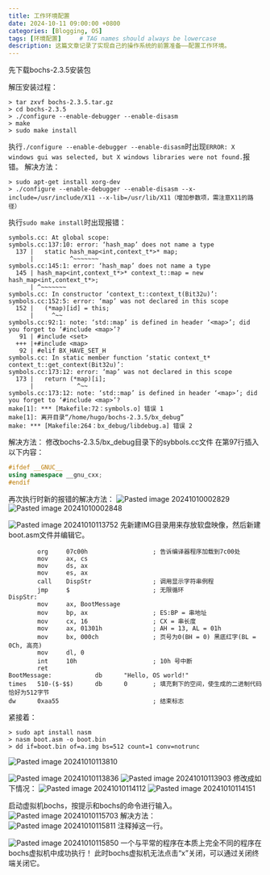 ```yaml
---
title: 工作环境配置
date: 2024-10-11 09:00:00 +0800
categories: [Blogging, OS]
tags: [环境配置]     # TAG names should always be lowercase
description: 这篇文章记录了实现自己的操作系统的前置准备——配置工作环境。
---
```


先下载bochs-2.3.5安装包

解压安装过程：
```terminal
> tar zxvf bochs-2.3.5.tar.gz
> cd bochs-2.3.5
> ./configure --enable-debugger --enable-disasm
> make
> sudo make install
```

执行`./configure --enable-debugger --enable-disasm`时出现`ERROR: X windows gui was selected, but X windows libraries were not found.`报错。
解决方法：
```terminal
> sudo apt-get install xorg-dev
> ./configure --enable-debugger --enable-disasm --x-include=/usr/include/X11 --x-lib=/usr/lib/X11（增加参数项，需注意X11的路径）
```

执行`sudo make install`时出现报错：
```terminal
symbols.cc: At global scope:
symbols.cc:137:10: error: ‘hash_map’ does not name a type
  137 |   static hash_map<int,context_t*>* map;
      |          ^~~~~~~~
symbols.cc:145:1: error: ‘hash_map’ does not name a type
  145 | hash_map<int,context_t*>* context_t::map = new hash_map<int,context_t*>;
      | ^~~~~~~~
symbols.cc: In constructor ‘context_t::context_t(Bit32u)’:
symbols.cc:152:5: error: ‘map’ was not declared in this scope
  152 |   (*map)[id] = this;
      |     ^~~
symbols.cc:92:1: note: ‘std::map’ is defined in header ‘<map>’; did you forget to ‘#include <map>’?
   91 | #include <set>
  +++ |+#include <map>
   92 | #elif BX_HAVE_SET_H
symbols.cc: In static member function ‘static context_t* context_t::get_context(Bit32u)’:
symbols.cc:173:12: error: ‘map’ was not declared in this scope
  173 |   return (*map)[i];
      |            ^~~
symbols.cc:173:12: note: ‘std::map’ is defined in header ‘<map>’; did you forget to ‘#include <map>’?
make[1]: *** [Makefile:72：symbols.o] 错误 1
make[1]: 离开目录“/home/hugo/bochs-2.3.5/bx_debug”
make: *** [Makefile:264：bx_debug/libdebug.a] 错误 2
```
解决方法：
修改bochs-2.3.5/bx_debug目录下的sybbols.cc文件
在第97行插入以下内容：
```C++
#ifdef __GNUC__
using namespace __gnu_cxx;
#endif
```
再次执行时新的报错的解决方法：
![Pasted image 20241010002829](../assets/blog_res/2024-10-11-%E5%B7%A5%E4%BD%9C%E7%8E%AF%E5%A2%83%E9%85%8D%E7%BD%AE.assets/Pasted%20image%2020241010002829.png)
![Pasted image 20241010002848](../assets/blog_res/2024-10-11-%E5%B7%A5%E4%BD%9C%E7%8E%AF%E5%A2%83%E9%85%8D%E7%BD%AE.assets/Pasted%20image%2020241010002848.png)

![Pasted image 20241010113752](../assets/blog_res/2024-10-11-%E5%B7%A5%E4%BD%9C%E7%8E%AF%E5%A2%83%E9%85%8D%E7%BD%AE.assets/Pasted%20image%2020241010113752.png)
先新建IMG目录用来存放软盘映像，然后新建boot.asm文件并编辑它。

```terminal
        org     07c00h                  ; 告诉编译器程序加载到7c00处
        mov     ax, cs
        mov     ds, ax
        mov     es, ax
        call    DispStr                 ; 调用显示字符串例程
        jmp     $                       ; 无限循环
DispStr:
        mov     ax, BootMessage
        mov     bp, ax                  ; ES:BP = 串地址
        mov     cx, 16                  ; CX = 串长度
        mov     ax, 01301h              ; AH = 13, AL = 01h
        mov     bx, 000ch               ; 页号为0(BH = 0) 黑底红字(BL = 0Ch, 高亮)
        mov     dl, 0
        int     10h                     ; 10h 号中断
        ret
BootMessage:            db      "Hello, OS world!"
times   510-($-$$)      db      0       ; 填充剩下的空间，使生成的二进制代码恰好为512字节
dw      0xaa55                          ; 结束标志
```
紧接着：
```terminal
> sudo apt install nasm
> nasm boot.asm -o boot.bin
> dd if=boot.bin of=a.img bs=512 count=1 conv=notrunc
```
![Pasted image 20241010113810](../assets/blog_res/2024-10-11-%E5%B7%A5%E4%BD%9C%E7%8E%AF%E5%A2%83%E9%85%8D%E7%BD%AE.assets/Pasted%20image%2020241010113810.png)

![Pasted image 20241010113836](../assets/blog_res/2024-10-11-%E5%B7%A5%E4%BD%9C%E7%8E%AF%E5%A2%83%E9%85%8D%E7%BD%AE.assets/Pasted%20image%2020241010113836.png)
![Pasted image 20241010113903](../assets/blog_res/2024-10-11-%E5%B7%A5%E4%BD%9C%E7%8E%AF%E5%A2%83%E9%85%8D%E7%BD%AE.assets/Pasted%20image%2020241010113903.png)
修改成如下情况：
![Pasted image 20241010114112](../assets/blog_res/2024-10-11-%E5%B7%A5%E4%BD%9C%E7%8E%AF%E5%A2%83%E9%85%8D%E7%BD%AE.assets/Pasted%20image%2020241010114112.png)
![Pasted image 20241010114151](../assets/blog_res/2024-10-11-%E5%B7%A5%E4%BD%9C%E7%8E%AF%E5%A2%83%E9%85%8D%E7%BD%AE.assets/Pasted%20image%2020241010114151.png)

启动虚拟机bochs，按提示和bochs的命令进行输入。
![Pasted image 20241010115703](../assets/blog_res/2024-10-11-%E5%B7%A5%E4%BD%9C%E7%8E%AF%E5%A2%83%E9%85%8D%E7%BD%AE.assets/Pasted%20image%2020241010115703.png)
解决方法：
![Pasted image 20241010115811](../assets/blog_res/2024-10-11-%E5%B7%A5%E4%BD%9C%E7%8E%AF%E5%A2%83%E9%85%8D%E7%BD%AE.assets/Pasted%20image%2020241010115811.png)
注释掉这一行。

![Pasted image 20241010115850](../assets/blog_res/2024-10-11-%E5%B7%A5%E4%BD%9C%E7%8E%AF%E5%A2%83%E9%85%8D%E7%BD%AE.assets/Pasted%20image%2020241010115850.png)
一个与平常的程序在本质上完全不同的程序在bochs虚拟机中成功执行！
此时bochs虚拟机无法点击“x”关闭，可以通过关闭终端关闭它。